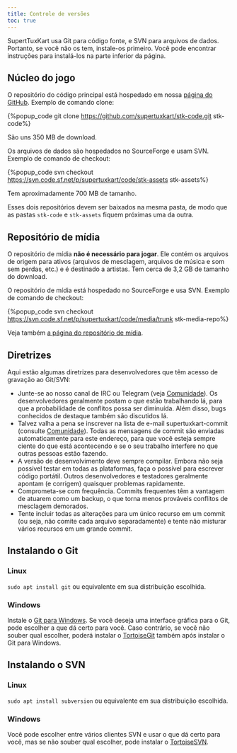 ```yaml
---
title: Controle de versões
toc: true
---
```

SupertTuxKart usa Git para código fonte, e SVN para arquivos de dados. Portanto, se você não os tem, instale-os primeiro. Você pode encontrar instruções para instalá-los na parte inferior da página.

## Núcleo do jogo

O repositório do código principal está hospedado em nossa [página do GitHub](https://github.com/supertuxkart/stk-code). Exemplo de comando clone:

{%popup_code
git clone https://github.com/supertuxkart/stk-code.git stk-code%}

São uns 350 MB de download.

Os arquivos de dados são hospedados no SourceForge e usam SVN. Exemplo de comando de checkout:

{%popup_code
svn checkout https://svn.code.sf.net/p/supertuxkart/code/stk-assets stk-assets%}

Tem aproximadamente 700 MB de tamanho.

Esses dois repositórios devem ser baixados na mesma pasta, de modo que as pastas `stk-code` e `stk-assets` fiquem próximas uma da outra.

## Repositório de mídia

O repositório de mídia **não é necessário para jogar**. Ele contém os arquivos de origem para ativos (arquivos de mesclagem, arquivos de música e som sem perdas, etc.) e é destinado a artistas. Tem cerca de 3,2 GB de tamanho do download.

O repositório de mídia está hospedado no SourceForge e usa SVN. Exemplo de comando de checkout:

{%popup_code
svn checkout https://svn.code.sf.net/p/supertuxkart/code/media/trunk stk-media-repo%}

Veja também [a página do repositório de mídia](Media_Repo).

## Diretrizes

Aqui estão algumas diretrizes para desenvolvedores que têm acesso de gravação ao Git/SVN:

* Junte-se ao nosso canal de IRC ou Telegram (veja [Comunidade](Community)). Os desenvolvedores geralmente postam o que estão trabalhando lá, para que a probabilidade de conflitos possa ser diminuída. Além disso, bugs conhecidos de destaque também são discutidos lá.
* Talvez valha a pena se inscrever na lista de e-mail supertuxkart-commit (consulte [Comunidade](Community)). Todas as mensagens de commit são enviadas automaticamente para este endereço, para que você esteja sempre ciente do que está acontecendo e se o seu trabalho interfere no que outras pessoas estão fazendo.
* A versão de desenvolvimento deve sempre compilar. Embora não seja possível testar em todas as plataformas, faça o possível para escrever código portátil. Outros desenvolvedores e testadores geralmente apontam (e corrigem) quaisquer problemas rapidamente.
* Comprometa-se com frequência. Commits frequentes têm a vantagem de atuarem como um backup, o que torna menos prováveis ​​conflitos de mesclagem demorados.
* Tente incluir todas as alterações para um único recurso em um commit (ou seja, não comite cada arquivo separadamente) e tente não misturar vários recursos em um grande commit.

## Instalando o Git

### Linux
`sudo apt install git` ou equivalente em sua distribuição escolhida.

### Windows
Instale o [Git para Windows](https://github.com/git-for-windows/git/releases/latest). Se você deseja uma interface gráfica para o Git, pode escolher a que dá certo para você. Caso contrário, se você não souber qual escolher, poderá instalar o [TortoiseGit](https://tortoisegit.org/download) também após instalar o Git para Windows.

## Instalando o SVN

### Linux
`sudo apt install subversion` ou equivalente em sua distribuição escolhida.

### Windows
Você pode escolher entre vários clientes SVN e usar o que dá certo para você, mas se não souber qual escolher, pode instalar o [TortoiseSVN](https://tortoisesvn.net/downloads.html).

